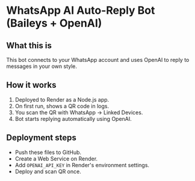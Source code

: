 # WhatsApp AI Auto-Reply Bot (Baileys + OpenAI)

## What this is
This bot connects to your WhatsApp account and uses OpenAI to reply to messages in your own style.

## How it works
1. Deployed to Render as a Node.js app.
2. On first run, shows a QR code in logs.
3. You scan the QR with WhatsApp → Linked Devices.
4. Bot starts replying automatically using OpenAI.

## Deployment steps
- Push these files to GitHub.
- Create a Web Service on Render.
- Add `OPENAI_API_KEY` in Render's environment settings.
- Deploy and scan QR once.

